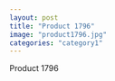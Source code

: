 ```yaml
---
layout: post
title: "Product 1796"
image: "product1796.jpg"
categories: "category1"
---
```

Product 1796
